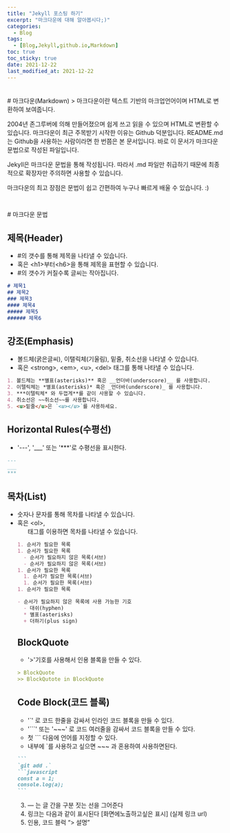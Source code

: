 ```yaml
---
title: "Jekyll 포스팅 하기"
excerpt: "마크다운에 대해 알아봅시다;)"
categories: 
  - Blog
tags:
  - [Blog,Jekyll,github.io,Markdown]
toc: true
toc_sticky: true
date: 2021-12-22
last_modified_at: 2021-12-22
---
```

<div style="line-height:150%;"><br></div>
# 마크다운(Markdown)
> 마크다운이란 텍스트 기반의 마크업언어이며 HTML로 변환하여 보여줍니다.

2004년 존그루버에 의해 만들어졌으며 쉽게 쓰고 읽을 수 있으며 HTML로 변환할 수 있습니다.
마크다운이 최근 주목받기 시작한 이유는 Github 덕분입니다. README.md는 Github을 사용하는 사람이라면 한 번쯤은 본 문서입니다. 바로 이 문서가 마크다운 문법으로 작성된 파일입니다.   

Jekyll은 마크다운 문법을 통해 작성됩니다. 따라서 .md 파일만 취급하기 때문에 최종적으로 확장자만 주의하면 사용할 수 있습니다.

마크다운의 최고 장점은 문법이 쉽고 간편하여 누구나 빠르게 배울 수 있습니다. :)

<div style="line-height:200%;"><br></div>
# 마크다운 문법

## 제목(Header)
  - #의 갯수를 통해 제목을 나타낼 수 있습니다.   
  - 혹은 \<h1>부터\<h6>을 통해 제목을 표현할 수 있습니다.   
  -  #의 갯수가 커질수록 글씨는 작아집니다.   

```markdown
# 제목1	
## 제목2	
### 제목3	
#### 제목4
##### 제목5	
###### 제목6	
```

## 강조(Emphasis)
  - 볼드체(굵은글씨), 이탤릭체(기울림), 밑줄, 취소선을 나타낼 수 있습니다.   
  - 혹은 \<strong>, \<em>, \<u>, \<del> 태그를 통해 나타낼 수 있습니다.

```markdown
1. 볼드체는 **별표(asterisks)** 혹은 __언더바(underscore)__ 를 사용합니다.   
2. 이텔릭체는 *별표(asterisks)* 혹은 _언더바(underscore)_ 를 사용합니다.   
3. ***이텔릭체* 와 두껍게**를 같이 사용할 수 있습니다.   
4. 취소선은 ~~취소선~~를 사용합니다.   
5. <u>밑줄</u>은 `<u></u>`를 사용하세요.   
```
## Horizontal Rules(수평선)
  - \'---', '___' 또는 '***'로 수평선을 표시한다.

```markdown
---
___
***
```

## 목차(List)
  - 숫자나 문자를 통해 목차를 나타낼 수 있습니다.   
  - 혹은 \<ol>,<ul> 태그를 이용하면 목차를 나타낼 수 있습니다.

```markdown
1. 순서가 필요한 목록   
1. 순서가 필요한 목록   
  - 순서가 필요하지 않은 목록(서브)    
  - 순서가 필요하지 않은 목록(서브)   
1. 순서가 필요한 목록   
  1. 순서가 필요한 목록(서브)   
  1. 순서가 필요한 목록(서브)   
1. 순서가 필요한 목록   

- 순서가 필요하지 않은 목록에 사용 가능한 기호   
  - 대쉬(hyphen)   
  * 별표(asterisks)   
  + 더하기(plus sign)   
```

## BlockQuote
  - '>'기호를 사용해서 인용 블록을 만들 수 있다.

```markdown
> BlockQuote
>> BlockQutote in BlockQuote
```

## Code Block(코드 블록)
  - \'`' 로 코드 한줄을 감싸서 인라인 코드 블록을 만들 수 있다.   
  - \'```' 또는 \'~~~' 로 코드 여러줄을 감싸서 코드 블록을 만들 수 있다.   
  - 첫 \``` 다음에 언어를 지정할 수 있다.
  - 내부에 \`를 사용하고 싶으면 \~~~ 과 혼용하여 사용하면된다.

~~~markdown
```
`git add .`
```javascript
const a = 1;
console.log(a);
```
~~~

3. — 는 글 간을 구분 짓는 선을 그어준다
4. 링크는 다음과 같이 표시된다 [화면에노출하고싶은 표시] (실제 링크 url)
7. 인용, 코드 블럭 “> 설명”

